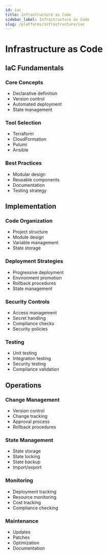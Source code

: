 ```yaml
---
id: iac
title: Infrastructure as Code
sidebar_label: Infrastructure as Code
slug: /platforms/infrastructure/iac
---
```


# Infrastructure as Code

## IaC Fundamentals

### Core Concepts
- Declarative definition
- Version control
- Automated deployment
- State management

### Tool Selection
- Terraform
- CloudFormation
- Pulumi
- Ansible

### Best Practices
- Modular design
- Reusable components
- Documentation
- Testing strategy

## Implementation

### Code Organization
- Project structure
- Module design
- Variable management
- State storage

### Deployment Strategies
- Progressive deployment
- Environment promotion
- Rollback procedures
- State management

### Security Controls
- Access management
- Secret handling
- Compliance checks
- Security policies

### Testing
- Unit testing
- Integration testing
- Security testing
- Compliance validation

## Operations

### Change Management
- Version control
- Change tracking
- Approval process
- Rollback procedures

### State Management
- State storage
- State locking
- State backup
- Import/export

### Monitoring
- Deployment tracking
- Resource monitoring
- Cost tracking
- Compliance checking

### Maintenance
- Updates
- Patches
- Optimization
- Documentation 